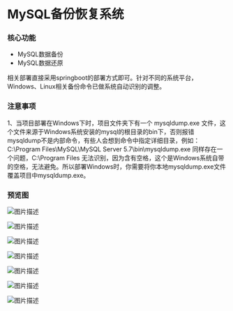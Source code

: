 # MySQL备份恢复系统

### 核心功能

- MySQL数据备份
- MySQL数据还原

相关部署直接采用springboot的部署方式即可。针对不同的系统平台，Windows、Linux相关备份命令已做系统自动识别的调整。

### 注意事项

1、当项目部署在Windows下时，项目文件夹下有一个 mysqldump.exe 文件，这个文件来源于Windows系统安装的mysql的根目录的bin下，否则报错mysqldump不是内部命令，有些人会想到命令中指定详细目录，例如：C:\Program Files\MySQL\MySQL Server 5.7\bin\mysqldump.exe 同样存在一个问题，C:\Program Files 无法识别，因为含有空格，这个是Windows系统自带的空格，无法避免。所以部署Windows时，你需要将你本地mysqldump.exe文件覆盖项目中mysqldump.exe。

### 预览图

![图片描述](https://github.com/Tellsea/mysqldump/blob/master/doc/images/1.png)

![图片描述](https://github.com/Tellsea/mysqldump/blob/master/doc/images/2.png)

![图片描述](https://github.com/Tellsea/mysqldump/blob/master/doc/images/3.png)

![图片描述](https://github.com/Tellsea/mysqldump/blob/master/doc/images/4.png)

![图片描述](https://github.com/Tellsea/mysqldump/blob/master/doc/images/5.png)

![图片描述](https://github.com/Tellsea/mysqldump/blob/master/doc/images/6.png)

![图片描述](https://github.com/Tellsea/mysqldump/blob/master/doc/images/7.png)
